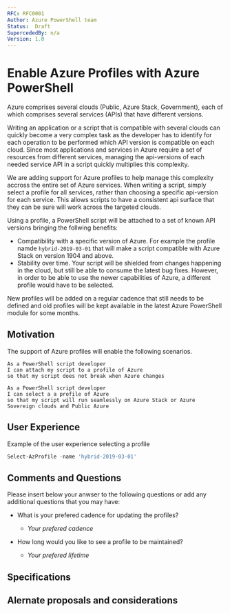 ```yaml
---
RFC: RFC0001
Author: Azure PowerShell team
Status:  Draft
SupercededBy: n/a
Version: 1.0
---
```


# Enable Azure Profiles with Azure PowerShell

Azure comprises several clouds (Public, Azure Stack, Government), each of which comprises several services (APIs) that have different versions.

Writing an application or a script that is compatible with several clouds can quickly become a very complex task as the developer has to identify for each operation to be performed which API version is compatible on each cloud. Since most applications and services in Azure require a set of resources from different services, managing the api-versions of each needed service API in a script quickly multiplies this complexity.

We are adding support for Azure profiles to help manage this complexity accross the entire set of Azure services. When writing a script, simply select a profile for all services, rather than choosing a specific api-version for each service. This allows scripts to have a consistent api surface that they can be sure will work across the targeted clouds.

Using a profile, a PowerShell script will be attached to a set of known API versions bringing the follwing benefits:

- Compatibility with a specific version of Azure. For example the profile namde `hybrid-2019-03-01` that will make a script compatible with Azure Stack on version 1904 and above.
- Stability over time. Your script will be shielded from changes happening in the cloud, but still be able to consume the latest bug fixes. However, in order to be able to use the newer capabilities of Azure, a different profile would have to be selected.

New profiles will be added on a regular cadence that still needs to be defined and old profiles will be kept available in the latest Azure PowerShell module for some months.

## Motivation

The support of Azure profiles will enable the following scenarios.

```code
As a PowerShell script developer
I can attach my script to a profile of Azure
so that my script does not break when Azure changes
```

```code
As a PowerShell script developer
I can select a a profile of Azure
so that my script will run seamlessly on Azure Stack or Azure Sovereign clouds and Public Azure
```

## User Experience

Example of the user experience selecting a profile

```PowerShell
Select-AzProfile -name 'hybrid-2019-03-01'
```

## Comments and Questions

Please insert below your anwser to the following questions or add any additional questions that you may have:

- What is your prefered cadence for updating the profiles?

  - _Your prefered cadence_

- How long would you like to see a profile to be maintained?

  - _Your prefered lifetime_

## Specifications

## Alernate proposals and considerations
